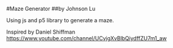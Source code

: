 #Maze Generator
##by Johnson Lu

Using js and p5 library to generate a maze.

Inspired by Daniel Shiffman
https://www.youtube.com/channel/UCvjgXvBlbQiydffZU7m1_aw